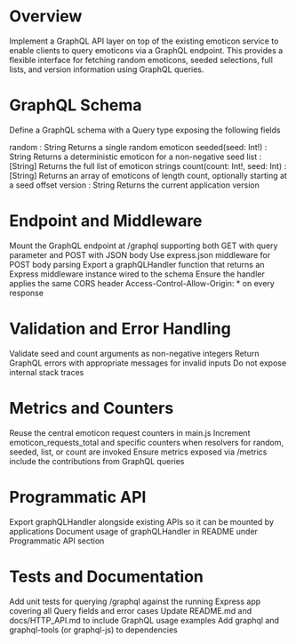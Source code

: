 # Overview
Implement a GraphQL API layer on top of the existing emoticon service to enable clients to query emoticons via a GraphQL endpoint. This provides a flexible interface for fetching random emoticons, seeded selections, full lists, and version information using GraphQL queries.

# GraphQL Schema
Define a GraphQL schema with a Query type exposing the following fields

random      : String       Returns a single random emoticon
seeded(seed: Int!)        : String       Returns a deterministic emoticon for a non-negative seed
list         : [String]     Returns the full list of emoticon strings
count(count: Int!, seed: Int) : [String] Returns an array of emoticons of length count, optionally starting at a seed offset
version      : String       Returns the current application version

# Endpoint and Middleware
Mount the GraphQL endpoint at /graphql supporting both GET with query parameter and POST with JSON body
Use express.json middleware for POST body parsing
Export a graphQLHandler function that returns an Express middleware instance wired to the schema
Ensure the handler applies the same CORS header Access-Control-Allow-Origin: * on every response

# Validation and Error Handling
Validate seed and count arguments as non-negative integers
Return GraphQL errors with appropriate messages for invalid inputs
Do not expose internal stack traces

# Metrics and Counters
Reuse the central emoticon request counters in main.js
Increment emoticon_requests_total and specific counters when resolvers for random, seeded, list, or count are invoked
Ensure metrics exposed via /metrics include the contributions from GraphQL queries

# Programmatic API
Export graphQLHandler alongside existing APIs so it can be mounted by applications
Document usage of graphQLHandler in README under Programmatic API section

# Tests and Documentation
Add unit tests for querying /graphql against the running Express app covering all Query fields and error cases
Update README.md and docs/HTTP_API.md to include GraphQL usage examples
Add graphql and graphql-tools (or graphql-js) to dependencies